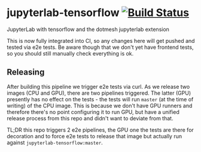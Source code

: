 # jupyterlab-tensorflow  [![Build Status](https://drone.app.cloud.dotscience.net/api/badges/dotmesh-io/jupyterlab-tensorflow/status.svg)](https://drone.app.cloud.dotscience.net/dotmesh-io/jupyterlab-tensorflow)

JupyterLab with tensorflow and the dotmesh jupyterlab extension

This is now fully integrated into CI, so any changes here will get pushed and tested via e2e tests. Be aware though that we don't yet have frontend tests, so you should still manually check everything is ok.

## Releasing
After building this pipeline we trigger e2e tests via curl. As we release two images (CPU and GPU), there are two pipelines triggered. The latter (GPU) presently has no effect on the tests - the tests will run `master` (at the time of writing) of the CPU image. This is because we don't have GPU runners and therefore there's no point configuring it to run GPU, but have a unified release process from this repo and didn't want to deviate from that.

TL;DR this repo triggers 2 e2e pipelines, the GPU one the tests are there for decoration and to force e2e tests to release that image but actually run against `jupyterlab-tensorflow:master`.
